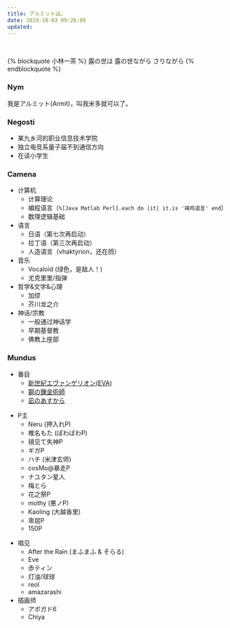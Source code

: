 ```yaml
---
title: アルミットは。
date: 2019-10-03 09:26:09
updated: 
---
```


<br/>

{% blockquote 小林一茶 %}
  露の世は
  露の世ながら
  さりながら
{% endblockquote %}

### Nym
我是アルミット(Armit)，叫我米多就可以了。

### Negosti
  - 某九乡河的职业信息技术学院
  - 独立电竞系量子届不到通信方向
  - 在读小学生

### Camena
  - 计算机
    + 计算理论
    + 编程语言（`%[Java Matlab Perl].each do |it| it.is '辣鸡语言' end`）
    + 数理逻辑基础
  - 语言
    + 日语（第七次再启动）
    + 拉丁语（第三次再启动）
    + 人造语言（vhaktyrion，还在鸽）
  - 音乐
    + Vocaloid (绿色，是敌人！)
    + 尤克里里/指弹
  - 哲学&文学&心理
    + 加缪
    + 芥川龙之介
  - 神话/宗教
    + 一般通过神话学
    + 早期基督教
    + 佛教上座部

### Mundus
  - 番目
    + [新世紀エヴァンゲリオン(EVA)](https://www.cnnerv.com/)
    + [鋼の錬金術師](https://www.hagaren.jp/)
    + [凪のあすから](http://nagiasu.jp/)
  + P主
    + Neru (押入れP)
    + 椎名もた (ぽわぽわP)
    + 镜见て失神P
    + ギガP
    + ハチ (米津玄师)
    + cosMo@暴走P
    + ナユタン星人
    + 梅とら
    + 花之祭P
    + mothy (悪ノP)
    + Kaoling (大越香里)
    + 卑屈P
    + 150P
  - 唱见
    + After the Rain (まふまふ & そらる)
    + Eve
    + 赤ティン
    + 灯油/球球
    + reol
    + amazarashi
  - 插画师
    + アボガド6
    + Chiya
